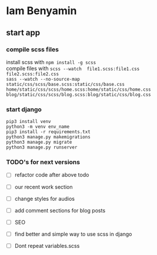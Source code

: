 # Iam Benyamin

## start app

### compile scss files

install scss with ``` npm install -g scss ```\
compile files with ``` scss --watch  file1.scss:file1.css file2.scss:file2.css ```\
``` sass --watch --no-source-map static/css/scss/base.scss:static/css/base.css home/static/css/scss/home.scss:home/static/css/home.css blog/static/css/scss/blog.scss:blog/static/css/blog.css ```

### start django

``` pip3 install venv ```\
``` python3 -m venv env_name ```\
``` pip3 install -r requirements.txt ```\
``` python3 manage.py makemigrations ```\
``` python3 manage.py migrate ```\
``` python3 manage.py runserver ```

### TODO's for next versions 

- [ ] refactor code after above todo
- [ ] our recent work section
- [ ] change styles for audios 
- [ ] add comment sections for blog posts
- [ ] SEO
- [ ] find better and simple way to use scss in django
- [ ] Dont repeat variables.scss


<!-- UI modeled on -->
<!-- https://demo.ayroui.com/templates/business-template/ -->